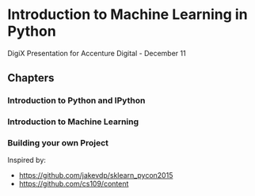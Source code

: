 # Introduction to Machine Learning in Python

DigiX Presentation for Accenture Digital - December 11

## Chapters

### Introduction to Python and IPython
### Introduction to Machine Learning
### Building your own Project

Inspired by:
- https://github.com/jakevdp/sklearn_pycon2015
- https://github.com/cs109/content
